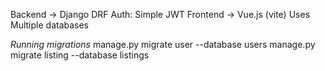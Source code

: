 Backend -> Django DRF
Auth: Simple JWT
Frontend -> Vue.js (vite)
Uses Multiple databases

*Running migrations*
manage.py migrate user --database users
manage.py migrate listing --database listings

